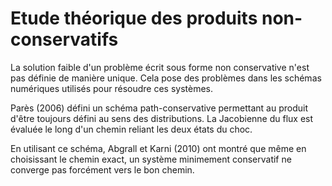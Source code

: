 # Etude théorique des produits non-conservatifs

La solution faible d'un problème écrit sous forme non conservative n'est pas définie de manière unique. Cela pose des problèmes dans les schémas numériques utilisés pour résoudre ces systèmes.

Parès (2006) défini un schéma path-conservative permettant au produit d'être toujours défini au sens des distributions. La Jacobienne du flux est évaluée le long d'un chemin reliant les deux états du choc.

En utilisant ce schéma, Abgrall et Karni (2010) ont montré que même en choisissant le chemin exact, un système minimement conservatif ne converge pas forcément vers le bon chemin.
